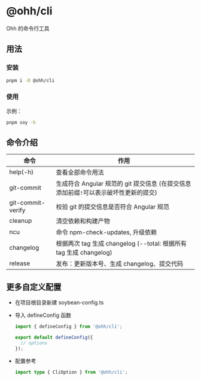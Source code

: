 # @ohh/cli

Ohh 的命令行工具

## 用法

### 安装

```bash
pnpm i -D @ohh/cli
```

### 使用

示例：

```bash
pnpm soy -h
```

## 命令介绍

| 命令                  | 作用                                                               |
| --------------------- | ------------------------------------------------------------------ |
| help(-h)              | 查看全部命令用法                                                   |
| git-commit            | 生成符合 Angular 规范的 git 提交信息 (在提交信息添加前缀`!`可以表示破坏性更新的提交)                               |
| git-commit-verify     | 校验 git 的提交信息是否符合 Angular 规范                           |
| cleanup               | 清空依赖和构建产物                                                 |
| ncu                   | 命令 npm-check-updates, 升级依赖                                   |
| changelog             | 根据两次 tag 生成 changelog (--total: 根据所有 tag 生成 changelog) |
| release               | 发布：更新版本号、生成 changelog、提交代码                         |

## 更多自定义配置

- 在项目根目录新建 soybean-config.ts

- 导入 defineConfig 函数

  ```ts
  import { defineConfig } from '@ohh/cli';

  export default defineConfig({
    // options
  });
  ```

- 配置参考

  ```ts
  import type { CliOption } from '@ohh/cli';
  ```
